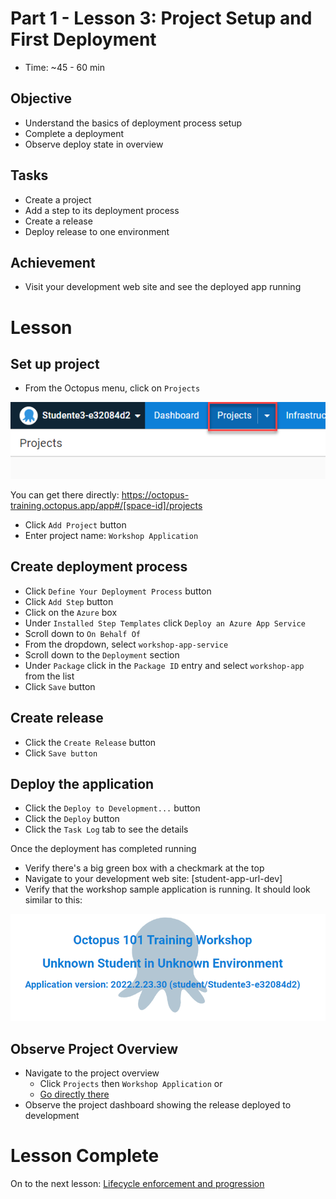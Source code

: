 # Part 1 - Lesson 3: Project Setup and First Deployment
- Time: ~45 - 60 min

## Objective
- Understand the basics of deployment process setup
- Complete a deployment
- Observe deploy state in overview

## Tasks
- Create a project
- Add a step to its deployment process
- Create a release
- Deploy release to one environment

## Achievement
- Visit your development web site and see the deployed app running

# Lesson

## Set up project
- From the Octopus menu, click on `Projects`

![](assets/1-3/projects.png)

You can get there directly: https://octopus-training.octopus.app/app#/[space-id]/projects

- Click `Add Project` button
- Enter project name: `Workshop Application`

## Create deployment process

- Click `Define Your Deployment Process` button
- Click `Add Step` button
- Click on the `Azure` box
- Under `Installed Step Templates` click `Deploy an Azure App Service`
- Scroll down to `On Behalf Of`
- From the dropdown, select `workshop-app-service`
- Scroll down to the `Deployment` section
- Under `Package` click in the `Package ID` entry and select `workshop-app` from the list
- Click `Save` button

## Create release

- Click the `Create Release` button
- Click `Save button`

## Deploy the application

- Click the `Deploy to Development...` button
- Click the `Deploy` button
- Click the `Task Log` tab to see the details

Once the deployment has completed running
- Verify there's a big green box with a checkmark at the top
- Navigate to your development web site: [student-app-url-dev]
- Verify that the workshop sample application is running. It should look similar to this:

![](assets/1-3/dev-app-first-run.png)

## Observe Project Overview

- Navigate to the project overview
  - Click `Projects` then `Workshop Application` or
  - [Go directly there](https://octopus-training.octopus.app/app#/[space-id]/projects/workshop-application/deployments)
- Observe the project dashboard showing the release deployed to development

# Lesson Complete

On to the next lesson: [Lifecycle enforcement and progression](part-1-lesson-4.md)

